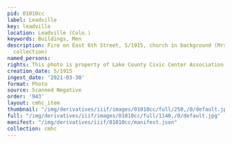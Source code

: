 ```yaml
---
pid: 01010cc
label: Leadville
key: leadville
location: Leadville (Colo.)
keywords: Buildings, Men
description: Fire on East 6th Street, 5/1915, church in background (Mrs. Roberts'
  collection)
named_persons: 
rights: This photo is property of Lake County Civic Center Association.
creation_date: 5/1915
ingest_date: '2021-03-30'
format: Photo
source: Scanned Negative
order: '943'
layout: cmhc_item
thumbnail: "/img/derivatives/iiif/images/01010cc/full/250,/0/default.jpg"
full: "/img/derivatives/iiif/images/01010cc/full/1140,/0/default.jpg"
manifest: "/img/derivatives/iiif/01010cc/manifest.json"
collection: cmhc
---
```

